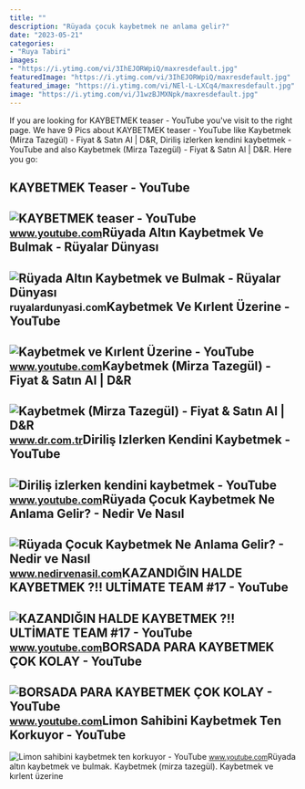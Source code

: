 ```yaml
---
title: ""
description: "Rüyada çocuk kaybetmek ne anlama gelir?"
date: "2023-05-21"
categories:
- "Ruya Tabiri"
images:
- "https://i.ytimg.com/vi/3IhEJORWpiQ/maxresdefault.jpg"
featuredImage: "https://i.ytimg.com/vi/3IhEJORWpiQ/maxresdefault.jpg"
featured_image: "https://i.ytimg.com/vi/NEl-L-LXCq4/maxresdefault.jpg"
image: "https://i.ytimg.com/vi/J1wzBJMXNpk/maxresdefault.jpg"
---
```


If you are looking for KAYBETMEK teaser - YouTube you've visit to the right page. We have 9 Pics about KAYBETMEK teaser - YouTube like Kaybetmek (Mirza Tazegül) - Fiyat &amp; Satın Al | D&amp;R, Diriliş izlerken kendini kaybetmek - YouTube and also Kaybetmek (Mirza Tazegül) - Fiyat &amp; Satın Al | D&amp;R. Here you go:

KAYBETMEK Teaser - YouTube
--------------------------

 ![KAYBETMEK teaser - YouTube](https://i.ytimg.com/vi/NEl-L-LXCq4/maxresdefault.jpg) <small>www.youtube.com</small>Rüyada Altın Kaybetmek Ve Bulmak - Rüyalar Dünyası
--------------------------------------------------

 ![Rüyada Altın Kaybetmek ve Bulmak - Rüyalar Dünyası](http://ruyalardunyasi.com/wp-content/uploads/2030/01/Rüyada-Altın-Kaybetmek-ve-Bulmak.jpg) <small>ruyalardunyasi.com</small>Kaybetmek Ve Kırlent Üzerine - YouTube
--------------------------------------

 ![Kaybetmek ve Kırlent Üzerine - YouTube](https://i.ytimg.com/vi/3IhEJORWpiQ/maxresdefault.jpg) <small>www.youtube.com</small>Kaybetmek (Mirza Tazegül) - Fiyat &amp; Satın Al | D&amp;R
----------------------------------------------------------

 ![Kaybetmek (Mirza Tazegül) - Fiyat & Satın Al | D&R](https://i.dr.com.tr/cache/500x400-0/originals/0001798897001-1.jpg) <small>www.dr.com.tr</small>Diriliş Izlerken Kendini Kaybetmek - YouTube
--------------------------------------------

 ![Diriliş izlerken kendini kaybetmek - YouTube](https://i.ytimg.com/vi/S_aC-liT_Yg/maxresdefault.jpg) <small>www.youtube.com</small>Rüyada Çocuk Kaybetmek Ne Anlama Gelir? - Nedir Ve Nasıl
--------------------------------------------------------

 ![Rüyada Çocuk Kaybetmek Ne Anlama Gelir? - Nedir ve Nasıl](https://www.nedirvenasil.com/wp-content/uploads/2019/10/Rüyada-Çocuk-Kaybetmek-e1570549139972.jpg) <small>www.nedirvenasil.com</small>KAZANDIĞIN HALDE KAYBETMEK ?!! ULTİMATE TEAM #17 - YouTube
----------------------------------------------------------

 ![KAZANDIĞIN HALDE KAYBETMEK ?!! ULTİMATE TEAM #17 - YouTube](https://i.ytimg.com/vi/J1wzBJMXNpk/maxresdefault.jpg) <small>www.youtube.com</small>BORSADA PARA KAYBETMEK ÇOK KOLAY - YouTube
------------------------------------------

 ![BORSADA PARA KAYBETMEK ÇOK KOLAY - YouTube](https://i.ytimg.com/vi/Y3loWCWntHw/maxresdefault.jpg) <small>www.youtube.com</small>Limon Sahibini Kaybetmek Ten Korkuyor - YouTube
-----------------------------------------------

 ![Limon sahibini kaybetmek ten korkuyor - YouTube](https://i.ytimg.com/vi/Eyycl89lAkY/maxresdefault.jpg) <small>www.youtube.com</small>Rüyada altın kaybetmek ve bulmak. Kaybetmek (mirza tazegül). Kaybetmek ve kırlent üzerine
